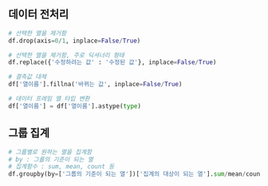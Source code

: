 ## 데이터 전처리

```python
# 선택한 열을 제거함
df.drop(axis=0/1, inplace=False/True)
```

```python
# 선택한 열을 제거함, 주로 딕셔너리 형태
df.replace({'수정하려는 값' : '수정된 값'}, inplace=False/True)
```

```python
# 결측값 대체
df['열이름'].fillna('바뀌는 값', inplace=False/True)
```

```python
# 데이터 프레임 열 타입 변환
df['열이름'] = df['열이름'].astype(type)
```


## 그룹 집계

```python
# 그룹별로 원하는 열을 집계함
# by : 그룹의 기준이 되는 열 
# 집계함수 : sum, mean, count 등
df.groupby(by=['그룹의 기준이 되는 열'])['집계의 대상이 되는 열'].sum/mean/count()
```
